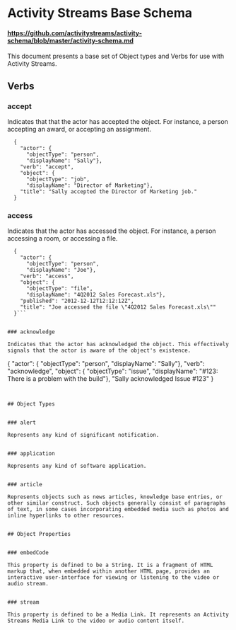 # Activity Streams Base Schema

#### https://github.com/activitystreams/activity-schema/blob/master/activity-schema.md

This document presents a base set of Object types and Verbs for use with Activity Streams.


## Verbs


### accept

Indicates that that the actor has accepted the object. For instance, a person accepting an award, or accepting an assignment.

```
  {
    "actor": {
      "objectType": "person", 
      "displayName": "Sally"},
    "verb": "accept",
    "object": {
      "objectType": "job", 
      "displayName": "Director of Marketing"},
    "title": "Sally accepted the Director of Marketing job."
  }
```


### access

Indicates that the actor has accessed the object. For instance, a person accessing a room, or accessing a file.

```
  {
    "actor": {
      "objectType": "person", 
      "displayName": "Joe"},
    "verb": "access",
    "object": {
      "objectType": "file", 
      "displayName": "4Q2012 Sales Forecast.xls"},
    "published": "2012-12-12T12:12:12Z",
    "title": "Joe accessed the file \"4Q2012 Sales Forecast.xls\""
  }```


### acknowledge

Indicates that the actor has acknowledged the object. This effectively signals that the actor is aware of the object's existence.

```
  {
    "actor": {
      "objectType": "person", 
      "displayName": "Sally"},
    "verb": "acknowledge",
    "object": {
      "objectType": "issue", 
      "displayName": "#123: There is a problem with the build"},
    "Sally acknowledged Issue #123"
  }
```


## Object Types


### alert

Represents any kind of significant notification.


### application

Represents any kind of software application.


### article

Represents objects such as news articles, knowledge base entries, or other similar construct. Such objects generally consist of paragraphs of text, in some cases incorporating embedded media such as photos and inline hyperlinks to other resources.


## Object Properties


### embedCode

This property is defined to be a String. It is a fragment of HTML markup that, when embedded within another HTML page, provides an interactive user-interface for viewing or listening to the video or audio stream.


### stream

This property is defined to be a Media Link. It represents an Activity Streams Media Link to the video or audio content itself. 